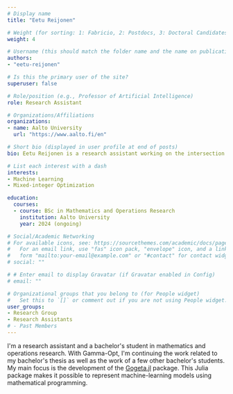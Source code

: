```yaml
---
# Display name
title: "Eetu Reijonen"

# Weight (for sorting: 1: Fabricio, 2: Postdocs, 3: Doctoral Candidates, 4: Research Assistants)
weight: 4

# Username (this should match the folder name and the name on publications)
authors:
- "eetu-reijonen"

# Is this the primary user of the site?
superuser: false

# Role/position (e.g., Professor of Artificial Intelligence)
role: Research Assistant

# Organizations/Affiliations
organizations:
- name: Aalto University
  url: "https://www.aalto.fi/en"

# Short bio (displayed in user profile at end of posts)
bio: Eetu Reijonen is a research assistant working on the intersection of machine learning and mathematical programming.

# List each interest with a dash
interests:
- Machine Learning
- Mixed-integer Optimization

education:
  courses:
  - course: BSc in Mathematics and Operations Research
    institution: Aalto University
    year: 2024 (ongoing)

# Social/Academic Networking
# For available icons, see: https://sourcethemes.com/academic/docs/page-builder/#icons
#   For an email link, use "fas" icon pack, "envelope" icon, and a link in the
#   form "mailto:your-email@example.com" or "#contact" for contact widget.
# social: ""

# # Enter email to display Gravatar (if Gravatar enabled in Config)
# email: ""

# Organizational groups that you belong to (for People widget)
#   Set this to `[]` or comment out if you are not using People widget.
user_groups:
- Research Group
- Research Assistants
# - Past Members
---
```


I'm a research assistant and a bachelor's student in mathematics and operations research. With Gamma-Opt, I'm continuing the work related to my bachelor's thesis as well as the work of a few other bachelor's students. My main focus is the development of the [Gogeta.jl](https://github.com/gamma-opt/Gogeta.jl) package. This Julia package makes it possible to represent machine-learning models using mathematical programming.